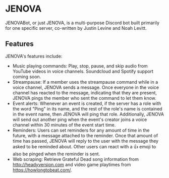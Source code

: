 # JENOVA
JENOVABot, or just JENOVA, is a multi-purpose Discord bot built primarily for one specific server, co-written by Justin Levine and Noah Levitt.
## Features

JENOVA's features include:
- Music playing commands: Play, stop, pause, and skip audio from YouTube videos in voice channels. Soundcloud and Spotify support coming soon.
- Streampause: If a member uses the streampause command while in a voice channel, JENOVA sends a message. Once everyone in the voice channel has reacted to the message, indicating that they are present, JENOVA pings the member who sent the command to let them know.
- Event alerts: Whenever an event is created, if the server has a role with the word "Ping" in its name, and the rest of the role's name is contained in the event name, then JENOVA will ping that role. Additionally, JENOVA will send out another ping when the event's creator joins a voice channel within 30 minutes of the event start time.
- Reminders: Users can set reminders for any amount of time in the future, with a message attached to the reminder. Once that amount of time has passed, JENOVA will reply to the user with the message they asked to be reminded about. Other users can react with a :+1: emoji to also be pinged when the reminder is sent.
- Web scraping: Retrieve Grateful Dead song information from http://headyversion.com and video game playtimes from https://howlongtobeat.com/.
